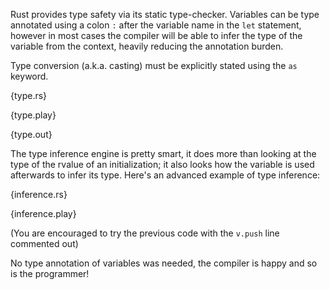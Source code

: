 Rust provides type safety via its static type-checker. Variables can be type
annotated using a colon `:` after the variable name in the `let` statement,
however in most cases the compiler will be able to infer the type of the
variable from the context, heavily reducing the annotation burden.

Type conversion (a.k.a. casting) must be explicitly stated using the `as`
keyword.

{type.rs}

{type.play}

{type.out}

The type inference engine is pretty smart, it does more than looking at the
type of the rvalue of an initialization; it also looks how the variable is used
afterwards to infer its type. Here's an advanced example of type inference:

{inference.rs}

{inference.play}

(You are encouraged to try the previous code with the `v.push` line commented
out)

No type annotation of variables was needed, the compiler is happy and so is the
programmer!
